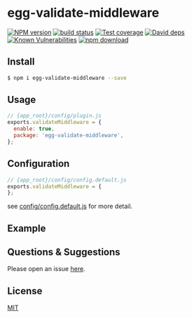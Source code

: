 # egg-validate-middleware

[![NPM version][npm-image]][npm-url]
[![build status][travis-image]][travis-url]
[![Test coverage][codecov-image]][codecov-url]
[![David deps][david-image]][david-url]
[![Known Vulnerabilities][snyk-image]][snyk-url]
[![npm download][download-image]][download-url]

[npm-image]: https://img.shields.io/npm/v/egg-validate-middleware.svg?style=flat-square
[npm-url]: https://npmjs.org/package/egg-validate-middleware
[travis-image]: https://img.shields.io/travis/LzxHahaha/egg-validate-middleware.svg?style=flat-square
[travis-url]: https://travis-ci.org/LzxHahaha/egg-validate-middleware
[codecov-image]: https://img.shields.io/codecov/c/github/LzxHahaha/egg-validate-middleware.svg?style=flat-square
[codecov-url]: https://codecov.io/github/LzxHahaha/egg-validate-middleware?branch=master
[david-image]: https://img.shields.io/david/LzxHahaha/egg-validate-middleware.svg?style=flat-square
[david-url]: https://david-dm.org/LzxHahaha/egg-validate-middleware
[snyk-image]: https://snyk.io/test/npm/egg-validate-middleware/badge.svg?style=flat-square
[snyk-url]: https://snyk.io/test/npm/egg-validate-middleware
[download-image]: https://img.shields.io/npm/dm/egg-validate-middleware.svg?style=flat-square
[download-url]: https://npmjs.org/package/egg-validate-middleware

<!--
Description here.
-->

## Install

```bash
$ npm i egg-validate-middleware --save
```

## Usage

```js
// {app_root}/config/plugin.js
exports.validateMiddleware = {
  enable: true,
  package: 'egg-validate-middleware',
};
```

## Configuration

```js
// {app_root}/config/config.default.js
exports.validateMiddleware = {
};
```

see [config/config.default.js](config/config.default.js) for more detail.

## Example

<!-- example here -->

## Questions & Suggestions

Please open an issue [here](https://github.com/LzxHahaha/egg-validate-middleware/issues).

## License

[MIT](LICENSE)
